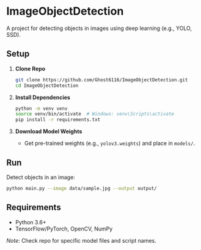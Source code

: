 # ImageObjectDetection

A project for detecting objects in images using deep learning (e.g., YOLO, SSD).

## Setup

1. **Clone Repo**
   ```bash
   git clone https://github.com/Ghost6116/ImageObjectDetection.git
   cd ImageObjectDetection
   ```

2. **Install Dependencies**
   ```bash
   python -m venv venv
   source venv/bin/activate  # Windows: venv\Scripts\activate
   pip install -r requirements.txt
   ```

3. **Download Model Weights**
   - Get pre-trained weights (e.g., `yolov3.weights`) and place in `models/`.

## Run

Detect objects in an image:
```bash
python main.py --image data/sample.jpg --output output/
```

## Requirements
- Python 3.6+
- TensorFlow/PyTorch, OpenCV, NumPy

*Note*: Check repo for specific model files and script names.
